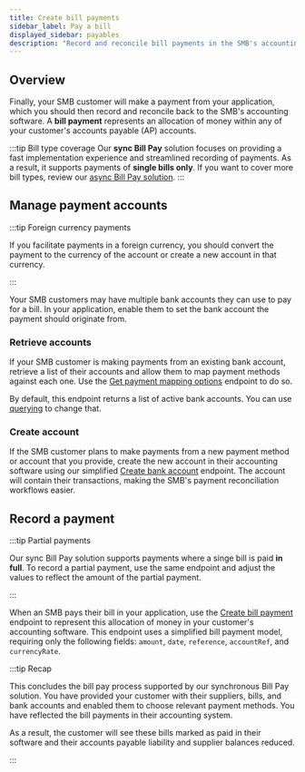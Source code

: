 ```yaml
---
title: Create bill payments
sidebar_label: Pay a bill
displayed_sidebar: payables
description: "Record and reconcile bill payments in the SMB's accounting software"
---
```


## Overview

Finally, your SMB customer will make a payment from your application, which you should then record and reconcile back to the SMB's accounting software. A **bill payment** represents an allocation of money within any of your customer's accounts payable (AP) accounts.

:::tip Bill type coverage
Our **sync Bill Pay** solution focuses on providing a fast implementation experience and streamlined recording of payments. As a result, it supports payments of **single bills only**. If you want to cover more bill types, review our [async Bill Pay solution](/payables/async/payments).
:::

## Manage payment accounts

:::tip Foreign currency payments

If you facilitate payments in a foreign currency, you should convert the payment to the currency of the account or create a new account in that currency.

:::

Your SMB customers may have multiple bank accounts they can use to pay for a bill. In your application, enable them to set the bank account the payment should originate from.

### Retrieve accounts

If your SMB customer is making payments from an existing bank account, retrieve a list of their accounts and allow them to map payment methods against each one. Use the [Get payment mapping options](/sync-for-payables-v2-api#/operations/get-mapping-options-payments) endpoint to do so.

By default, this endpoint returns a list of active bank accounts. You can use [querying](/using-the-api/querying) to change that.

### Create account

If the SMB customer plans to make payments from a new payment method or account that you provide, create the new account in their accounting software using our simplified [Create bank account](/sync-for-payables-v2-api#/operations/create-bank-account) endpoint. The account will contain their transactions, making the SMB's payment reconciliation workflows easier.

## Record a payment

:::tip Partial payments

Our sync Bill Pay solution supports payments where a singe bill is paid **in full**. To record a partial payment, use the same endpoint and adjust the values to reflect the amount of the partial payment.

:::

When an SMB pays their bill in your application, use the [Create bill payment](/sync-for-payables-v2-api#/operations/create-bill-payment) endpoint to represent this allocation of money in your customer's accounting software. This endpoint uses a simplified bill payment model, requiring only the following fields: `amount`, `date`, `reference`, `accountRef`, and `currencyRate`.

:::tip Recap

This concludes the bill pay process supported by our synchronous Bill Pay solution. You have provided your customer with their suppliers, bills, and bank accounts and enabled them to choose relevant payment methods. You have reflected the bill payments in their accounting system.

As a result, the customer will see these bills marked as paid in their software and their accounts payable liability and supplier balances reduced.

:::
